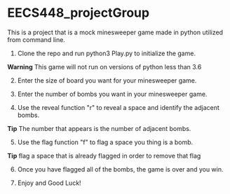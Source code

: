 # EECS448_projectGroup
This is a project that is a mock minesweeper game made in python utilized from command line.

1. Clone the repo and run python3 Play.py to initialize the game.

**Warning** 
This game will not run on versions of python less than 3.6

2. Enter the size of board you want for your minesweeper game.

3. Enter the number of bombs you want in your minesweeper game.

4. Use the reveal function "r" to reveal a space and identify the adjacent bombs.

**Tip**
The number that appears is the number of adjacent bombs.

5. Use the flag function "f" to flag a space you thing is a bomb.

**Tip** flag a space that is already flagged in order to remove that flag

6. Once you have flagged all of the bombs, the game is over and you win.

7.  Enjoy and Good Luck!
